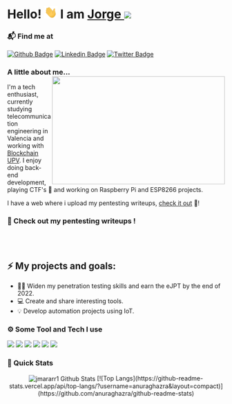 <h1> Hello! <img src="https://raw.githubusercontent.com/ABSphreak/ABSphreak/master/gifs/Hi.gif" width="30px"> I am <a href="https://github.com/jmararr1">Jorge <a> <img src="https://emojis.slackmojis.com/emojis/images/1531849430/4246/blob-sunglasses.gif?1531849430" width="30px"></h1>
</h1>

### 📬 Find me at
[![Github Badge](http://img.shields.io/badge/-Github-black?style=flat-square&logo=github&link=https://github.com/jmararr1)](https://github.com/jmararr1)
[![Linkedin Badge](https://img.shields.io/badge/-LinkedIn-blue?style=flat-square&logo=Linkedin&logoColor=white&link=https://www.linkedin.com/in/jorge-marco-arraez/)](https://www.linkedin.com/in/jorge-marco-arraez/)
[![Twitter Badge](https://img.shields.io/twitter/url?style=social&url=https%3A%2F%2Ftwitter.com%2FMarcoArraez)](https://twitter.com/MarcoArraez)

### A little about me...  <img width="400" height="250" src="https://user-images.githubusercontent.com/92651615/163993455-a455086e-16e1-4746-b7d8-2b7344463af1.gif" align=right>

I'm a tech enthusiast, currently studying telecommunication engineering in Valencia and working with <a href="https://www.linkedin.com/company/blockchain-upv/mycompany/">Blockchain UPV<a>. I enjoy doing back-end development, playing CTF's 🚩 and working on Raspberry Pi and ESP8266 projects. 
  
I have a web where i upload my pentesting writeups, <a href="https://jmararr1.github.io/">check it out<a> 👀!
### 👀 Check out my pentesting writeups  !
<br/><br/> 
  
## ⚡️ My projects and goals:
- 🏴‍☠️ Widen my penetration testing skills and earn the eJPT by the end of 2022. <br>
- 💻 Create and share interesting tools. <br>
- 💡 Develop automation projects using IoT. <br>

### ⚙️ Some Tool and Tech I use

<code><img height="30" src="https://cdn.jsdelivr.net/gh/devicons/devicon/icons/windows8/windows8-original.svg"></code>
<code><img height="30" src="https://cdn.jsdelivr.net/gh/devicons/devicon/icons/linux/linux-original.svg"></code>
<code><img height="30" src="https://cdn.jsdelivr.net/gh/devicons/devicon/icons/java/java-original.svg"></code>
<code><img height="30" src="https://cdn.jsdelivr.net/gh/devicons/devicon/icons/python/python-original.svg"></code>
<code><img height="30" src="https://cdn.jsdelivr.net/gh/devicons/devicon/icons/javascript/javascript-original.svg"></code>
<code><img height="30" src="https://cdn.jsdelivr.net/gh/devicons/devicon/icons/solidity/solidity-original.svg"></code> 

### 🚀 Quick Stats
<p align="center">
<img width="450" align="center" src="https://github-readme-stats-defcon27.vercel.app/api?username=jmararr1&show_icons=true&line_height=21&theme=radical" alt="jmararr1 Github Stats" />
[![Top Langs](https://github-readme-stats.vercel.app/api/top-langs/?username=anuraghazra&layout=compact)](https://github.com/anuraghazra/github-readme-stats)
</p>
